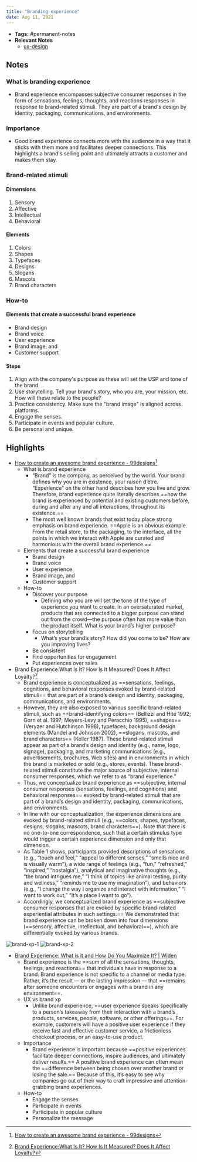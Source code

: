 ```yaml
---
title: "Branding experience"
date: Aug 11, 2021
---
```


- **Tags:** #permanent-notes 
- **Relevant Notes**
	- [ux-design](moc/ux-design.md)


## Notes
### What is branding experience
- Brand experience encompasses subjective consumer responses in the form of sensations, feelings, thoughts, and reactions responses in response to brand-related stimuli. They are part of a brand's design by identity, packaging, communications, and environments.
### Importance
- Good brand experience connects more with the audience in a way that it sticks with them more and facilitates deeper connections. This highlights a brand's selling point and ultimately attracts a customer and makes them stay.
### Brand-related stimuli
#### Dimensions
1. Sensory
2. Affective
3. Intellectual
4. Behavioral
#### Elements
1. Colors
2. Shapes
3. Typefaces
4. Designs
5. Slogans
6. Mascots
7. Brand characters
### How-to
#### Elements that create a successful brand experience
- Brand design
- Brand voice
- User experience
- Brand image, and
- Customer support
#### Steps
1. Align with the company's purpose as these will set the USP and tone of the brand.
2. Use storytelling. Tell your brand's story, who you are, your mission, etc. How will these relate to the people?
3. Practice consistency. Make sure the "brand image" is aligned across platforms.
4. Engage the senses.
5. Participate in events and popular culture.
6. Be personal and unique.

## Highlights
- [How to create an awesome brand experience - 99designs](https://99designs.com/blog/logo-branding/brand-experience/)[^1]
	- What is brand experience
		- “Brand” is the company, as perceived by the world. Your brand defines why you are in existence, your raison d’être. “Experience” on the other hand describes how you live and grow. Therefore, brand experience quite literally describes ==how the brand is experienced by potential and existing customers before, during and after any and all interactions, throughout its existence.==
		- The most well known brands that exist today place strong emphasis on brand experience. ==Apple is an obvious example. From the retail store, to the packaging, to the interface, all the points in which we interact with Apple are curated and harmonious with the overall brand experience.==
	- Elements that create a successful brand experience
		- Brand design
		- Brand voice
		- User experience
		- Brand image, and
		- Customer support
	- How-to
		- Discover your purpose
			- Defining who you are will set the tone of the type of experience you want to create. In an oversaturated market, products that are connected to a bigger purpose can stand out from the crowd—the purpose often has more value than the product itself. What is your brand’s higher purpose?
		- Focus on storytelling
			- What’s your brand’s story?  How did you come to be? How are you improving lives?
		- Be consistent
		- Find opportunities for engagement
		- Put experiences over sales
- Brand Experience:What Is It? How Is It Measured? Does It Affect Loyalty?[^2]
	- Brand experience is conceptualized as ==sensations, feelings, cognitions, and behavioral responses evoked by brand-related stimuli== that are part of a brand’s design and identity, packaging, communications, and environments.
	- However, they are also exposed to various specific brand-related stimuli, such as ==brand-identifying colors== (Bellizzi and Hite 1992; Gorn et al. 1997; Meyers-Levy and Peracchio 1995), ==shapes== (Veryzer and Hutchinson 1998), typefaces, background design elements (Mandel and Johnson 2002), ==slogans, mascots, and brand characters== (Keller 1987). These brand-related stimuli appear as part of a brand’s design and identity (e.g., name, logo, signage), packaging, and marketing communications (e.g., advertisements, brochures, Web sites) and in environments in which the brand is marketed or sold (e.g., stores, events). These brand-related stimuli constitute the major source of subjective, internal consumer responses, which we refer to as “brand experience.”
	- Thus, we conceptualize brand experience as ==subjective, internal consumer responses (sensations, feelings, and cognitions) and behavioral responses== evoked by brand-related stimuli that are part of a brand’s design and identity, packaging, communications, and environments.
	- In line with our conceptualization, the experience dimensions are evoked by brand-related stimuli (e.g., ==colors, shapes, typefaces, designs, slogans, mascots, brand characters==). Note that there is no one-to-one correspondence, such that a certain stimulus type would trigger a certain experience dimension and only that dimension. 
	- As Table 1 shows, participants provided descriptions of sensations (e.g., “touch and feel,” “appeal to different senses,” “smells nice and is visually warm”), a wide range of feelings (e.g., “fun,” “refreshed,” “inspired,” “nostalgia”), analytical and imaginative thoughts (e.g., “the brand intrigues me,” “I think of topics like animal testing, purity and wellness,” “reminds me to use my imagination”), and behaviors (e.g., “I change the way I organize and interact with information,” “I want to work out,” “It’s a place I want to go”).
	- Accordingly, we conceptualized brand experience as ==subjective consumer responses that are evoked by specific brand-related experiential attributes in such settings.== We demonstrated that brand experience can be broken down into four dimensions (==sensory, affective, intellectual, and behavioral==), which are differentially evoked by various brands.

![brand-xp-1](photos/brand-xp-1.png)
![brand-xp-2](photos/brand-xp-2.png)

- [Brand Experience: What is it and How Do You Maximize It? | Widen](https://www.widen.com/blog/brand-experience)
	- Brand experience is the ==sum of all the sensations, thoughts, feelings, and reactions== that individuals have in response to a brand. Brand experience is not specific to a channel or media type. Rather, it’s the result — or the lasting impression — that ==remains after someone encounters or engages with a brand in any environment==.
	- UX vs brand xp
		- Unlike brand experience, ==user experience speaks specifically to a person’s takeaway from their interaction with a brand’s products, services, people, software, or other offerings==. For example, customers will have a positive user experience if they receive fast and effective customer service, a frictionless checkout process, or an easy-to-use product. 
	- Importance
		- Brand experience is important because ==positive experiences facilitate deeper connections, inspire audiences, and ultimately deliver results.== A positive brand experience can often mean the ==difference between being chosen over another brand or losing the sale.== Because of this, it’s easy to see why companies go out of their way to craft impressive and attention-grabbing brand experiences.
	- How-to
		- Engage the senses
		- Participate in events
		- Participate in popular culture
		- Personalize the message


[^1]: [How to create an awesome brand experience - 99designs](https://99designs.com/blog/logo-branding/brand-experience/)
[^2]: [Brand Experience:What Is It? How Is It Measured? Does It Affect Loyalty?](https://www0.gsb.columbia.edu/mygsb/faculty/research/pubfiles/4243/Brand%20Experience%20and%20Loyalty_Journal_of%20_Marketing_May_2009.pdf)